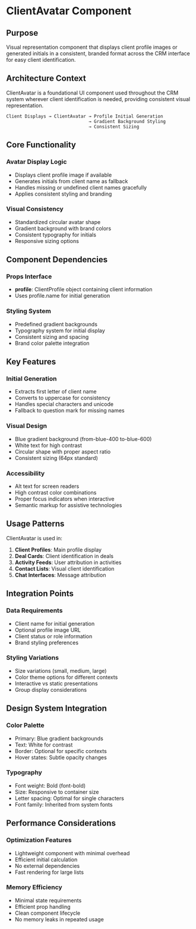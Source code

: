 # ClientAvatar Component

## Purpose
Visual representation component that displays client profile images or generated initials in a consistent, branded format across the CRM interface for easy client identification.

## Architecture Context
ClientAvatar is a foundational UI component used throughout the CRM system wherever client identification is needed, providing consistent visual representation.

```
Client Displays → ClientAvatar → Profile Initial Generation
                               → Gradient Background Styling
                               → Consistent Sizing
```

## Core Functionality

### Avatar Display Logic
- Displays client profile image if available
- Generates initials from client name as fallback
- Handles missing or undefined client names gracefully
- Applies consistent styling and branding

### Visual Consistency
- Standardized circular avatar shape
- Gradient background with brand colors
- Consistent typography for initials
- Responsive sizing options

## Component Dependencies

### Props Interface
- **profile**: ClientProfile object containing client information
- Uses profile.name for initial generation

### Styling System
- Predefined gradient backgrounds
- Typography system for initial display
- Consistent sizing and spacing
- Brand color palette integration

## Key Features

### Initial Generation
- Extracts first letter of client name
- Converts to uppercase for consistency
- Handles special characters and unicode
- Fallback to question mark for missing names

### Visual Design
- Blue gradient background (from-blue-400 to-blue-600)
- White text for high contrast
- Circular shape with proper aspect ratio
- Consistent sizing (64px standard)

### Accessibility
- Alt text for screen readers
- High contrast color combinations
- Proper focus indicators when interactive
- Semantic markup for assistive technologies

## Usage Patterns

ClientAvatar is used in:
1. **Client Profiles**: Main profile display
2. **Deal Cards**: Client identification in deals
3. **Activity Feeds**: User attribution in activities
4. **Contact Lists**: Visual client identification
5. **Chat Interfaces**: Message attribution

## Integration Points

### Data Requirements
- Client name for initial generation
- Optional profile image URL
- Client status or role information
- Brand styling preferences

### Styling Variations
- Size variations (small, medium, large)
- Color theme options for different contexts
- Interactive vs static presentations
- Group display considerations

## Design System Integration

### Color Palette
- Primary: Blue gradient backgrounds
- Text: White for contrast
- Border: Optional for specific contexts
- Hover states: Subtle opacity changes

### Typography
- Font weight: Bold (font-bold)
- Size: Responsive to container size
- Letter spacing: Optimal for single characters
- Font family: Inherited from system fonts

## Performance Considerations

### Optimization Features
- Lightweight component with minimal overhead
- Efficient initial calculation
- No external dependencies
- Fast rendering for large lists

### Memory Efficiency
- Minimal state requirements
- Efficient prop handling
- Clean component lifecycle
- No memory leaks in repeated usage